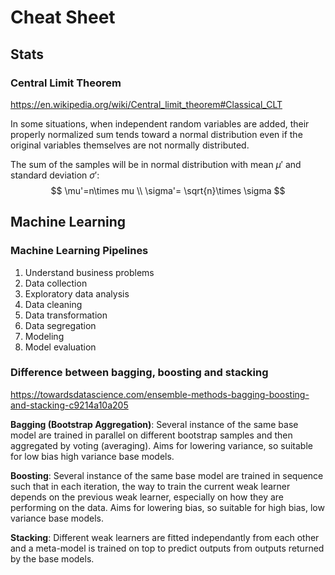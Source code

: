 # Cheat Sheet

## Stats

### Central Limit Theorem

https://en.wikipedia.org/wiki/Central_limit_theorem#Classical_CLT

In some situations, when independent random variables are added, their properly normalized sum tends toward a normal distribution even if the original variables themselves are not normally distributed.

The sum of the samples will be in normal distribution with mean $\mu'$ and standard deviation $\sigma'$:
$$
\mu'=n\times mu \\
\sigma'= \sqrt{n}\times \sigma
$$

## Machine Learning

### Machine Learning Pipelines

1. Understand business problems
2. Data collection
3. Exploratory data analysis
4. Data cleaning
5. Data transformation
6. Data segregation
7. Modeling 
8. Model evaluation

### Difference between bagging, boosting and stacking

https://towardsdatascience.com/ensemble-methods-bagging-boosting-and-stacking-c9214a10a205

**Bagging (Bootstrap Aggregation)**: Several instance of the same base model are trained in parallel on different bootstrap samples and then aggregated by voting (averaging). Aims for lowering variance, so suitable for low bias high variance base models.

**Boosting**: Several instance of the same base model are trained in sequence such that in each iteration, the way to train the current weak learner depends on the previous weak learner, especially on how they are performing on the data. Aims for lowering bias, so suitable for high bias, low variance base models.

**Stacking**: Different weak learners are fitted independantly from each other and a meta-model is trained on top to predict outputs from outputs returned by the base models.

